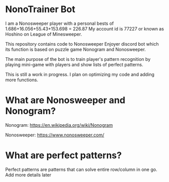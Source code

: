 # NonoTrainer Bot

I am a Nonosweeper player with a personal bests of 1.686+16.056+55.43+153.698 = 226.87 My account id is 77227 or known as Hoshino on League of Minesweeper. 

This repository contains code to Nonosweeper Enjoyer discord bot which its function is based on puzzle game Nonogram and Nonosweeper.

The main purpose of the bot is to train player's pattern recognition by playing mini-game with players and show lists of perfect patterns.

This is still a work in progress. I plan on optimizing my code and adding more functions.

# What are Nonosweeper and Nonogram?

Nonogram: https://en.wikipedia.org/wiki/Nonogram

Nonosweeper: https://www.nonosweeper.com/

# What are perfect patterns?

Perfect patterns are patterns that can solve entire row/column in one go. Add more details later


